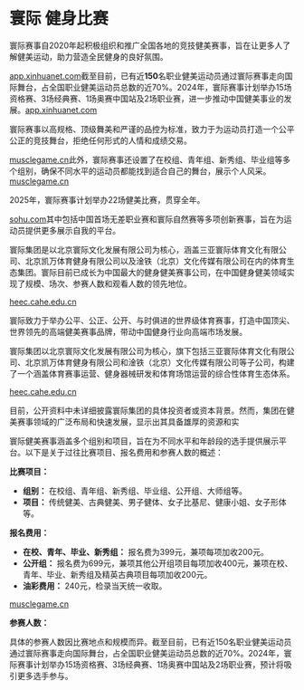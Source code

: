 # 寰际 健身比赛

寰际赛事自2020年起积极组织和推广全国各地的竞技健美赛事，旨在让更多人了解健美运动，助力营造全民健身的良好氛围。

[app.xinhuanet.com](https://app.xinhuanet.com/news/article.html?articleId=fdcbc06d7cb7366860e0c5d198e2727d\&utm_source=chatgpt.com)截至目前，已有近**150**名职业健美运动员通过寰际赛事走向国际舞台，占全国职业健美运动员总数的近70%。2024年，寰际赛事计划举办15场资格赛、3场经典赛、1场奥赛中国站及2场职业赛，进一步推动中国健美事业的发展。[app.xinhuanet.com](https://app.xinhuanet.com/news/article.html?articleId=fdcbc06d7cb7366860e0c5d198e2727d\&utm_source=chatgpt.com)

寰际赛事以高规格、顶级舞美和严谨的品控为标准，致力于为运动员打造一个公平公正的竞技舞台，拒绝任何形式的人情和成绩交易。

[musclegame.cn](https://www.musclegame.cn/huanji-2024-2.html?utm_source=chatgpt.com)此外，寰际赛事还设置了在校组、青年组、新秀组、毕业组等多个组别，确保不同水平的运动员都能找到适合自己的舞台，展示个人风采。[musclegame.cn](https://www.musclegame.cn/huanji-2024-2.html?utm_source=chatgpt.com)

2025年，寰际赛事计划举办22场健美比赛，贯穿全年。

[sohu.com](https://www.sohu.com/a/843083312_120962610?utm_source=chatgpt.com)其中包括中国首场无差职业赛和寰际自然赛等多项创新赛事，旨在为运动员提供更多展示自我的平台。

寰际集团是以北京寰际文化发展有限公司为核心，涵盖三亚寰际体育文化有限公司、北京凯万体育健身有限公司以及淦铁（北京）文化传媒有限公司在内的体育生态集团。寰际目前已成长为中国最大的健身健美赛事公司，在中国健身健美领域实现了规模、场次、参赛人数和观看人数的领先地位。

[heec.cahe.edu.cn](https://heec.cahe.edu.cn/school/startup-project/2458.html?utm_source=chatgpt.com)

寰际致力于举办公平、公正、公开、与时俱进的世界级体育赛事，打造中国顶尖、世界领先的高端健美赛事品牌，带动中国健身行业向高端市场发展。



寰际集团以北京寰际文化发展有限公司为核心，旗下包括三亚寰际体育文化有限公司、北京凯万体育健身有限公司和淦铁（北京）文化传媒有限公司等子公司，构建了一个涵盖体育赛事运营、健身器械研发和体育场馆运营的综合性体育生态体系。

[heec.cahe.edu.cn](https://heec.cahe.edu.cn/school/startup-project/2458.html?utm_source=chatgpt.com)

目前，公开资料中未详细披露寰际集团的具体投资者或资本背景。然而，集团在健美赛事领域的广泛布局和快速发展，显示出其具备雄厚的资源和实



寰际健美赛事涵盖多个组别和项目，旨在为不同水平和年龄段的选手提供展示平台。以下是关于过往比赛项目、报名费用和参赛人数的概述：

**比赛项目：**

* **组别：** 在校组、青年组、新秀组、毕业组、公开组、大师组等。
* **项目：** 传统健美、古典健美、男子健体、女子比基尼、健康小姐、女子形体等。

**报名费用：**

* **在校、青年、毕业、新秀组：** 报名费为399元，兼项每项加收200元。
* **公开组：** 报名费为699元，兼项其他公开组项目每项加收400元，兼项在校、青年、毕业、新秀组及精英古典项目每项加收200元。
* **油彩费用：** 240元，检录当天统一收取。

[musclegame.cn](https://www.musclegame.cn/huanji-2024-2-2.html?utm_source=chatgpt.com)

**参赛人数：**

具体的参赛人数因比赛地点和规模而异。截至目前，已有近150名职业健美运动员通过寰际赛事走向国际舞台，占全国职业健美运动员总数的近70%。2024年，寰际赛事计划举办15场资格赛、3场经典赛、1场奥赛中国站及2场职业赛，预计将吸引更多选手参与。





